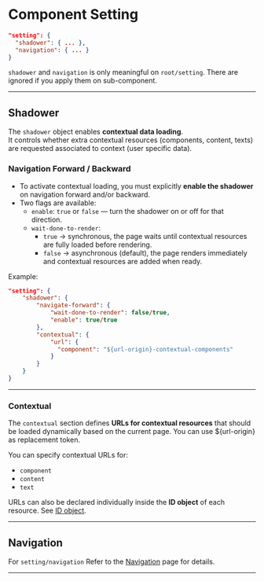 # Component Setting

```json
"setting": {
  "shadower": { ... },
  "navigation": { ... }
}
```

`shadower` and `navigation` is only meaningful on `root/setting`. There are ignored if you apply them on sub-component.

---

## Shadower

The `shadower` object enables **contextual data loading**.  
It controls whether extra contextual resources (components, content, texts) are requested associated to context (user specific data).

### Navigation Forward / Backward

- To activate contextual loading, you must explicitly **enable the shadower** on navigation forward and/or backward.
- Two flags are available:
    - `enable`: `true` or `false` — turn the shadower on or off for that direction.
    - `wait-done-to-render`:
        - `true` → synchronous, the page waits until contextual resources are fully loaded before rendering.
        - `false` → asynchronous (default), the page renders immediately and contextual resources are added when ready.

Example:

```json
"setting": {
    "shadower": {
        "navigate-forward": {
            "wait-done-to-render": false/true,
            "enable": true/true
        },
        "contextual": {
            "url": {
              "component": "${url-origin}-contextual-components"
            }
        }
    }
}
```

---

### Contextual

The `contextual` section defines **URLs for contextual resources** that should be loaded dynamically based on the current page. You can use ${url-origin} as replacement token.

You can specify contextual URLs for:
- `component`
- `content`
- `text`

URLs can also be declared individually inside the **ID object** of each resource. See [ID object](id.md).

---

## Navigation

For `setting/navigation` Refer to the [Navigation](../navigation/index.md) page for details.

---
